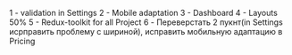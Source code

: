 1 - validation in Settings
2 - Mobile adaptation
3 - Dashboard 
4 - Layouts 50%
5 - Redux-toolkit for all Project
6 - Переверстать 2 пукнт(in Settings исрправить проблему с шириной), исправить мобильную адаптацию в Pricing